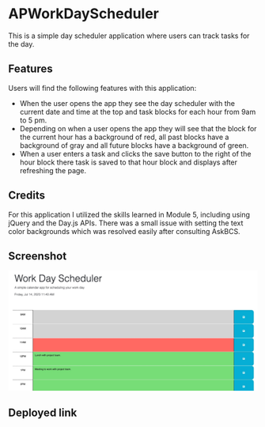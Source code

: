 # APWorkDayScheduler

This is a simple day scheduler application where users can track tasks for the day.

## Features

Users will find the following features with this application:

* When the user opens the app they see the day scheduler with the current date and time at the top and task blocks for each hour from 9am to 5 pm.
* Depending on when a user opens the app they will see that the block for the current hour has a background of red, all past blocks have a background of gray and all future blocks have a background of green. 
* When a user enters a task and clicks the save button to the right of the hour block there task is saved to that hour block and displays after refreshing the page.

## Credits

For this application I utilized the skills learned in Module 5, including using jQuery and the Day.js APIs. There was a small issue with setting the text color backgrounds which was resolved easily after consulting AskBCS.

## Screenshot

![Screenshot](./Assets/ScreenshotDayScheduler.jpg)

## Deployed link